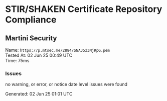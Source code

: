 # STIR/SHAKEN Certificate Repository Compliance

## Martini Security

Name: `https://p.mtsec.me/2884/SNA35z3NjRpG.pem`\
Tested At: 02 Jun 25 00:49 UTC\
Time: 75ms

### Issues

no warning, or error, or notice date level issues were found

Generated: 02 Jun 25 01:01 UTC